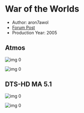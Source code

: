 # War of the Worlds

* Author: aron7awol
* [Forum Post](https://www.avsforum.com/threads/bass-eq-for-filtered-movies.2995212/post-57481994)
* Production Year: 2005

## Atmos

![img 0](https://i.imgur.com/cQ6M6Wa.jpg)

![img 0](https://i.imgur.com/hn1CMpL.png)

## DTS-HD MA 5.1

![img 0](https://i.imgur.com/i7lIC1B.jpg)

![img 0](https://i.imgur.com/wfdaC7Z.jpg)

